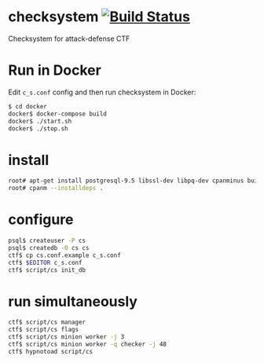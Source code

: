 # checksystem [![Build Status](https://travis-ci.org/HackerDom/checksystem.svg?branch=master)](https://travis-ci.org/HackerDom/checksystem)
Checksystem for attack-defense CTF

# Run in Docker

Edit `c_s.conf` config and then run checksystem in Docker:

```sh
$ cd docker
docker$ docker-compose build
docker$ ./start.sh
docker$ ./stop.sh
```

# install
```bash
root# apt-get install postgresql-9.5 libssl-dev libpq-dev cpanminus build-essenial
root# cpanm --installdeps .
```

# configure
```bash
psql$ createuser -P cs
psql$ createdb -O cs cs
ctf$ cp cs.conf.example c_s.conf
ctf$ $EDITOR c_s.conf
ctf$ script/cs init_db
```

# run simultaneously
```bash
ctf$ script/cs manager
ctf$ script/cs flags
ctf$ script/cs minion worker -j 3
ctf$ script/cs minion worker -q checker -j 48
ctf$ hypnotoad script/cs
```
